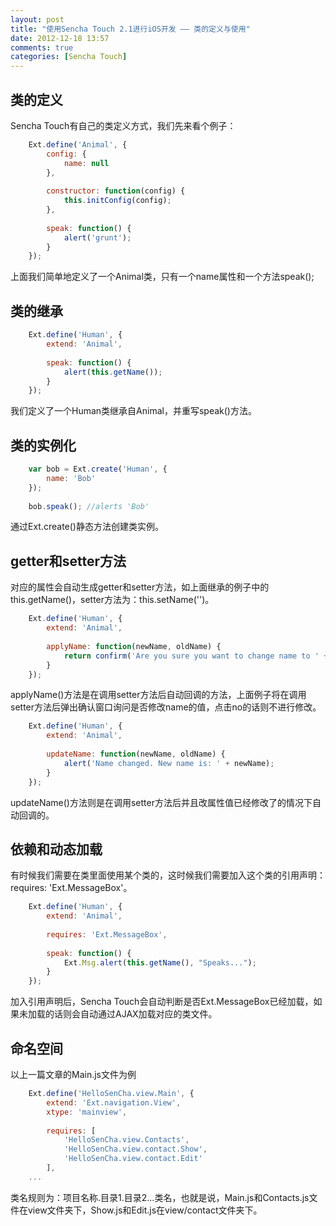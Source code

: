 ```yaml
---
layout: post
title: "使用Sencha Touch 2.1进行iOS开发 —— 类的定义与使用"
date: 2012-12-18 13:57
comments: true
categories: [Sencha Touch]
---
```


## 类的定义
Sencha Touch有自己的类定义方式，我们先来看个例子： 
``` js
	Ext.define('Animal', {
        config: {
            name: null
        },
     
        constructor: function(config) {
            this.initConfig(config);
        },
     
        speak: function() {
            alert('grunt');
        }
    });
```
上面我们简单地定义了一个Animal类，只有一个name属性和一个方法speak();  
<!-- more -->
## 类的继承
``` js
	Ext.define('Human', {
	    extend: 'Animal',
	 
	    speak: function() {
	        alert(this.getName());
	    }
	});
``` 
我们定义了一个Human类继承自Animal，并重写speak()方法。

## 类的实例化
``` js
	var bob = Ext.create('Human', {
		name: 'Bob'
    });
 
	bob.speak(); //alerts 'Bob'
``` 
通过Ext.create()静态方法创建类实例。

## getter和setter方法
对应的属性会自动生成getter和setter方法，如上面继承的例子中的this.getName()，setter方法为：this.setName('')。  
``` js
	Ext.define('Human', {
	    extend: 'Animal',
	 
	    applyName: function(newName, oldName) {
	        return confirm('Are you sure you want to change name to ' + newName + '?')? newName : oldName;
	    }
	});
``` 
applyName()方法是在调用setter方法后自动回调的方法，上面例子将在调用setter方法后弹出确认窗口询问是否修改name的值，点击no的话则不进行修改。  
``` js
	Ext.define('Human', {
	    extend: 'Animal',
	 
	    updateName: function(newName, oldName) {
	        alert('Name changed. New name is: ' + newName);
	    }
	});
``` 
updateName()方法则是在调用setter方法后并且改属性值已经修改了的情况下自动回调的。

## 依赖和动态加载
有时候我们需要在类里面使用某个类的，这时候我们需要加入这个类的引用声明：requires: 'Ext.MessageBox'。
``` js
	Ext.define('Human', {
	    extend: 'Animal',
	 
	    requires: 'Ext.MessageBox',
	 
	    speak: function() {
	        Ext.Msg.alert(this.getName(), "Speaks...");
	    }
	});
``` 
加入引用声明后，Sencha Touch会自动判断是否Ext.MessageBox已经加载，如果未加载的话则会自动通过AJAX加载对应的类文件。

## 命名空间
以上一篇文章的Main.js文件为例
``` js
	Ext.define('HelloSenCha.view.Main', {
	    extend: 'Ext.navigation.View',
	    xtype: 'mainview',
	
	    requires: [
	        'HelloSenCha.view.Contacts',
	        'HelloSenCha.view.contact.Show',
	        'HelloSenCha.view.contact.Edit'
	    ],
	...
``` 
类名规则为：项目名称.目录1.目录2...类名，也就是说，Main.js和Contacts.js文件在view文件夹下，Show.js和Edit.js在view/contact文件夹下。

